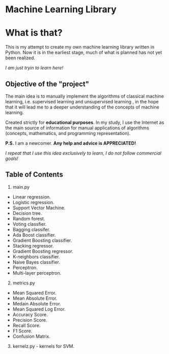 # Machine Learning Library



<h1>What is that?</h1>

This is my attempt to create my own machine learning library written in Python. Now it is in the earliest stage, much of what is planned has not yet been realized.

*I am just tryin to learn here!*


<h2>Objective of the "project"</h2>

The main idea is to manually implement the algorithms of classical machine learning, i.e. supervised learning and unsupervised learning , in the hope that it will lead me to a deeper understanding of the concepts of machine learning.

Created strictly for **educational purposes**. In my study, I use the Internet as the main source of information for manual applications of algorithms (concepts, mathematics, and programming representation).

**P.S.** I am a newcomer. **Any help and advice is APPRECIATED!** 

*I repeat that I use this idea exclusively to learn, I do not follow commercial goals!*

<h2>Table of Contents</h2>

1. main.py
  * Linear regression.
  * Logistic regression.
  * Support Vector Machine.
  * Decision tree.
  * Random forest.
  * Voting classfier.
  * Bagging classifer.
  * Ada Boost classifier.
  * Gradient Boosting classifier.
  * Stacking regressor.
  * Gradient Boosting regressor.
  * K-neighbors classifier.
  * Naive Bayes classifier.
  * Perceptron.
  * Multi-layer perceptron.
 
2. metrics.py
  * Mean Squared Error.
  * Mean Absolute Error.
  * Medain Absolute Error.
  * Mean Squared Log Error.
  * Accuracy Score.
  * Precision Score.
  * Recall Score.
  * F1 Score.
  * Confusion Matrix.
  
3. kernelz.py - kernels for SVM. 
  
